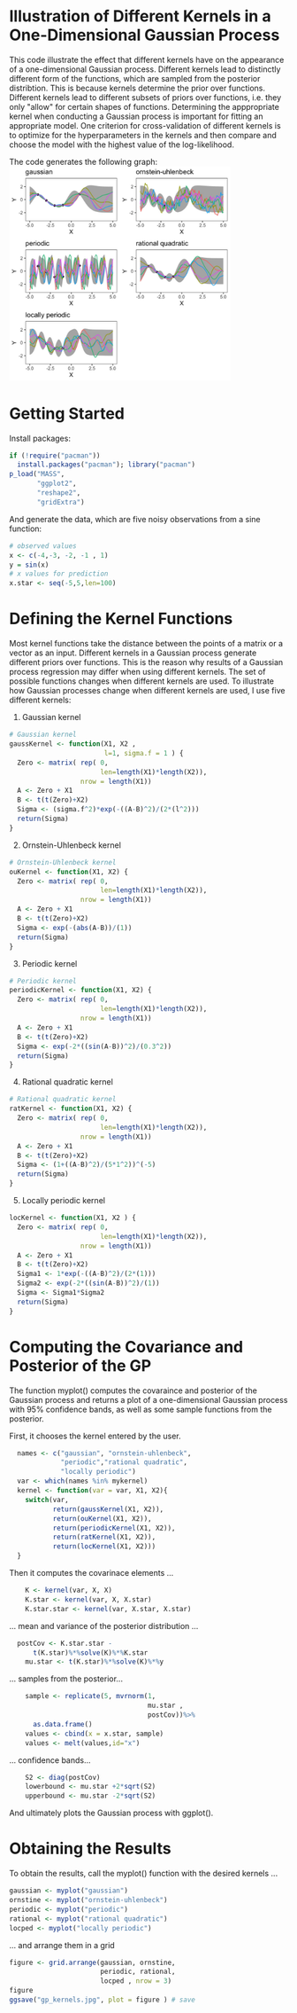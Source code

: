 # Illustration of Different Kernels in a One-Dimensional Gaussian Process
This code illustrate the effect that different kernels have on the appearance of a one-dimensional Gaussian process. Different kernels lead to distinctly different form of the functions, which are sampled from the posterior distribtion.
This is because kernels determine the prior over functions. Different kernels lead to different subsets of priors over functions, i.e. they only "allow" for certain shapes of functions. Determining the apppropriate kernel when conducting a Gaussian process is important for fitting an appropriate model. One criterion for cross-validation of different kernels is to optimize for the hyperparameters in the kernels and then compare and choose the model with the highest value of the log-likelihood. 

The code generates the following graph:
<img src="gp_kernels.jpg" width="400">

# Getting Started
Install packages:
```r
if (!require("pacman")) 
  install.packages("pacman"); library("pacman") 
p_load("MASS", 
       "ggplot2", 
       "reshape2",
       "gridExtra")
```

And generate the data, which are five noisy observations from a sine function:
```r
# observed values
x <- c(-4,-3, -2, -1 , 1)
y = sin(x)
# x values for prediction 
x.star <- seq(-5,5,len=100) 
```
# Defining the Kernel Functions
Most kernel functions take the distance between the points of a matrix or a vector as an input. Different kernels in a Gaussian process generate different priors over functions. This is the reason why results of a Gaussian process regression may differ when using different kernels. The set of possible functions changes when different kernels are used.
To illustrate how Gaussian processes change when different kernels are used, I use five different kernels:

1. Gaussian kernel
```r
# Gaussian kernel
gaussKernel <- function(X1, X2 ,
                        l=1, sigma.f = 1 ) {
  Zero <- matrix( rep( 0, 
                       len=length(X1)*length(X2)), 
                  nrow = length(X1))
  A <- Zero + X1
  B <- t(t(Zero)+X2)
  Sigma <- (sigma.f^2)*exp(-((A-B)^2)/(2*(l^2)))
  return(Sigma)
}
```

2. Ornstein-Uhlenbeck kernel
```r
# Ornstein-Uhlenbeck kernel
ouKernel <- function(X1, X2) {
  Zero <- matrix( rep( 0, 
                       len=length(X1)*length(X2)), 
                  nrow = length(X1))
  A <- Zero + X1
  B <- t(t(Zero)+X2)
  Sigma <- exp(-(abs(A-B))/(1))
  return(Sigma)
}
```

3. Periodic kernel
```r
# Periodic kernel
periodicKernel <- function(X1, X2) {
  Zero <- matrix( rep( 0, 
                       len=length(X1)*length(X2)), 
                  nrow = length(X1))
  A <- Zero + X1
  B <- t(t(Zero)+X2)
  Sigma <- exp(-2*((sin(A-B))^2)/(0.3^2))
  return(Sigma)
}
```

4. Rational quadratic kernel
```r
# Rational quadratic kernel
ratKernel <- function(X1, X2) {
  Zero <- matrix( rep( 0, 
                       len=length(X1)*length(X2)), 
                  nrow = length(X1))
  A <- Zero + X1
  B <- t(t(Zero)+X2)
  Sigma <- (1+((A-B)^2)/(5*1^2))^(-5)
  return(Sigma)
}
```
5. Locally periodic kernel
```r
locKernel <- function(X1, X2 ) {
  Zero <- matrix( rep( 0, 
                       len=length(X1)*length(X2)), 
                  nrow = length(X1))
  A <- Zero + X1
  B <- t(t(Zero)+X2)
  Sigma1 <- 1*exp(-((A-B)^2)/(2*(1)))
  Sigma2 <- exp(-2*((sin(A-B))^2)/(1))
  Sigma <- Sigma1*Sigma2
  return(Sigma)
}
```

# Computing the Covariance and Posterior of the GP
The function myplot() computes the covaraince and posterior of the Gaussian process and returns a plot of a one-dimensional Gaussian process with 95% confidence bands, as well as some sample functions from the posterior.

First, it chooses the kernel entered by the user.
```r
  names <- c("gaussian", "ornstein-uhlenbeck", 
             "periodic","rational quadratic", 
             "locally periodic")
  var <- which(names %in% mykernel)
  kernel <- function(var = var, X1, X2){
    switch(var, 
           return(gaussKernel(X1, X2)),
           return(ouKernel(X1, X2)),
           return(periodicKernel(X1, X2)),
           return(ratKernel(X1, X2)),
           return(locKernel(X1, X2)))
  } 
```

Then it computes the covarinace elements ...
```r
    K <- kernel(var, X, X)
    K.star <- kernel(var, X, X.star) 
    K.star.star <- kernel(var, X.star, X.star) 
```
... mean and variance of the posterior distribution ...
```r
  postCov <- K.star.star - 
      t(K.star)%*%solve(K)%*%K.star
    mu.star <- t(K.star)%*%solve(K)%*%y
```
... samples from the posterior...
```r
    sample <- replicate(5, mvrnorm(1, 
                                   mu.star ,
                                   postCov))%>%
      as.data.frame()
    values <- cbind(x = x.star, sample)
    values <- melt(values,id="x")
```
... confidence bands...
```r
    S2 <- diag(postCov)
    lowerbound <- mu.star +2*sqrt(S2)
    upperbound <- mu.star -2*sqrt(S2)
```
And ultimately plots the Gaussian process with ggplot().

# Obtaining the Results
To obtain the results, call the myplot() function with the desired kernels ...
```r
gaussian <- myplot("gaussian")
ornstine <- myplot("ornstein-uhlenbeck")
periodic <- myplot("periodic")
rational <- myplot("rational quadratic")
locped <- myplot("locally periodic")
 ```
... and arrange them in a grid
```r
figure <- grid.arrange(gaussian, ornstine, 
                       periodic, rational, 
                       locped , nrow = 3)
figure
ggsave("gp_kernels.jpg", plot = figure ) # save
```

